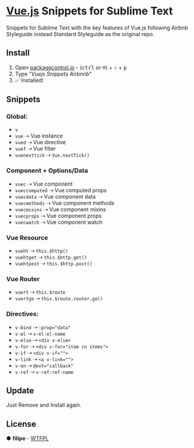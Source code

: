 # [Vue.js](http://vuejs.org/) Snippets for Sublime Text
Snippets for Sublime Text with the key features of Vue.js following Airbnb Styleguide instead Standard Styleguide as the original repo.

## Install
1. Open [packagecontrol.io](packagecontro.io) - (<kbd>ctrl</kbd> or <kbd>⌘</kbd>) +  <kbd>⇧</kbd> + <kbd>p</kbd>
2. Type "*Vuejs Snippets Airbnnb*"
3. :white_check_mark: Installed!

## Snippets

### Global:
- `v`
- `vue` ⇢ Vue instance
- `vued` ⇢ Vue directive
- `vuef` ⇢ Vue filter
- `vuenexttick` ⇢ `Vue.nextTick()`

### Component + Options/Data
- `vuec` ⇢ Vue component
- `vueccomputed` ⇢ Vue computed props
- `vuecdata` ⇢ Vue component data
- `vuecmethods` ⇢ Vue component methods
- `vuecmixins` ⇢ Vue component mixins
- `vuecprops` ⇢ Vue component props
- `vuecwatch` ⇢ Vue component watch

### Vue Resource
- `vueht` ⇢ `this.$http()`
- `vuehtget` ⇢ `this.$http.get()`
- `vuehtpost` ⇢ `this.$http.post()`

### Vue Router
- `vuert` ⇢ `this.$route`
- `vuertgo` ⇢ `this.$route.router.go()`

### Directives:

- `v-bind` ⇢ `:prop="data"`
- `v-el` ⇢ `v-el:el-name`
- `v-else` ⇢ `<div v-else>`
- `v-for` ⇢ `<div v-for="item in items">`
- `v-if` ⇢ `<div v-if="">`
- `v-link` ⇢ `<a v-link="">`
- `v-on` ⇢ `@evt="callback"`
- `v-ref` ⇢ `v-ref:ref-name`

## Update
Just Remove and Install again.

## License
● **filipe** - [WTFPL](LICENSE.md)
